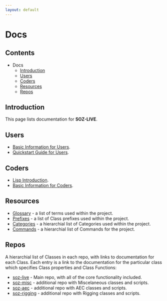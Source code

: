 ```yaml
---
layout: default
---
```


# Docs

## Contents

- Docs
  - [Introduction](#introduction)
  - [Users](#users)
  - [Coders](#coders)
  - [Resources](#resources)
  - [Repos](#repos)
  
## Introduction

This page lists documentation for **SOZ-LIVE**.  

## Users

- [Basic Information for Users](/docs/users-basics.html).
- [Quickstart Guide for Users](/docs/users-quickstart.html).


## Coders

- [Lisp Introduction](/docs/coders-lisp.html).
- [Basic Information for Coders](/docs/coders-basics.html).


## Resources

- [Glossary](/docs/glossary.html) - a list of terms used within the project.
- [Prefixes](/docs/prefixes.html) - a list of Class prefixes used within the project.
- [Categories](/docs/categories.html) - a hierarchial list of Categories used within the project.
- [Commands](/docs/commands.html) - a hierarchial list of Commands for the project.

## Repos

A hierarchial list of Classes in each repo, with links to documentation for each Class. Each entry is a link to the documentation for the particular class which specifies Class properties and Class Functions: <br>
  

- [soz-live](/repos/soz-live.html) - Main repo, with all of the core functionality included.
- [soz-misc](/repos/soz-misc.html) - additional repo with Miscelaneous classes and scripts.
- [soz-aec](/repos/soz-aec.html) - additional repo with AEC classes and scripts.
- [soz-rigging](/repos/soz-rigging.html) - additional repo with Rigging classes and scripts.

